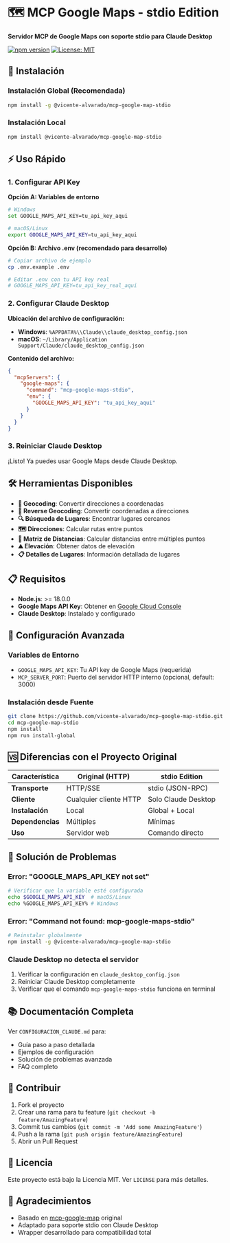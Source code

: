 # 🗺️ MCP Google Maps - stdio Edition

**Servidor MCP de Google Maps con soporte stdio para Claude Desktop**

[![npm version](https://badge.fury.io/js/%40vicente-alvarado%2Fmcp-google-map-stdio.svg)](https://badge.fury.io/js/%40vicente-alvarado%2Fmcp-google-map-stdio)
[![License: MIT](https://img.shields.io/badge/License-MIT-yellow.svg)](https://opensource.org/licenses/MIT)

## 🚀 Instalación

### Instalación Global (Recomendada)
```bash
npm install -g @vicente-alvarado/mcp-google-map-stdio
```

### Instalación Local
```bash
npm install @vicente-alvarado/mcp-google-map-stdio
```

## ⚡ Uso Rápido

### 1. Configurar API Key

**Opción A: Variables de entorno**
```bash
# Windows
set GOOGLE_MAPS_API_KEY=tu_api_key_aqui

# macOS/Linux
export GOOGLE_MAPS_API_KEY=tu_api_key_aqui
```

**Opción B: Archivo .env (recomendado para desarrollo)**
```bash
# Copiar archivo de ejemplo
cp .env.example .env

# Editar .env con tu API key real
# GOOGLE_MAPS_API_KEY=tu_api_key_real_aqui
```

### 2. Configurar Claude Desktop

**Ubicación del archivo de configuración:**
- **Windows**: `%APPDATA%\\Claude\\claude_desktop_config.json`
- **macOS**: `~/Library/Application Support/Claude/claude_desktop_config.json`

**Contenido del archivo:**
```json
{
  "mcpServers": {
    "google-maps": {
      "command": "mcp-google-maps-stdio",
      "env": {
        "GOOGLE_MAPS_API_KEY": "tu_api_key_aqui"
      }
    }
  }
}
```

### 3. Reiniciar Claude Desktop

¡Listo! Ya puedes usar Google Maps desde Claude Desktop.

## 🛠️ Herramientas Disponibles

- **📍 Geocoding**: Convertir direcciones a coordenadas
- **🔄 Reverse Geocoding**: Convertir coordenadas a direcciones  
- **🔍 Búsqueda de Lugares**: Encontrar lugares cercanos
- **🗺️ Direcciones**: Calcular rutas entre puntos
- **📏 Matriz de Distancias**: Calcular distancias entre múltiples puntos
- **⛰️ Elevación**: Obtener datos de elevación
- **📋 Detalles de Lugares**: Información detallada de lugares

## 📋 Requisitos

- **Node.js**: >= 18.0.0
- **Google Maps API Key**: Obtener en [Google Cloud Console](https://console.cloud.google.com/)
- **Claude Desktop**: Instalado y configurado

## 🔧 Configuración Avanzada

### Variables de Entorno
- `GOOGLE_MAPS_API_KEY`: Tu API key de Google Maps (requerida)
- `MCP_SERVER_PORT`: Puerto del servidor HTTP interno (opcional, default: 3000)

### Instalación desde Fuente
```bash
git clone https://github.com/vicente-alvarado/mcp-google-map-stdio.git
cd mcp-google-map-stdio
npm install
npm run install-global
```

## 🆚 Diferencias con el Proyecto Original

| Característica | Original (HTTP) | stdio Edition |
|---|---|---|
| **Transporte** | HTTP/SSE | stdio (JSON-RPC) |
| **Cliente** | Cualquier cliente HTTP | Solo Claude Desktop |
| **Instalación** | Local | Global + Local |
| **Dependencias** | Múltiples | Mínimas |
| **Uso** | Servidor web | Comando directo |

## 🐛 Solución de Problemas

### Error: "GOOGLE_MAPS_API_KEY not set"
```bash
# Verificar que la variable esté configurada
echo $GOOGLE_MAPS_API_KEY  # macOS/Linux
echo %GOOGLE_MAPS_API_KEY% # Windows
```

### Error: "Command not found: mcp-google-maps-stdio"
```bash
# Reinstalar globalmente
npm install -g @vicente-alvarado/mcp-google-map-stdio
```

### Claude Desktop no detecta el servidor
1. Verificar la configuración en `claude_desktop_config.json`
2. Reiniciar Claude Desktop completamente
3. Verificar que el comando `mcp-google-maps-stdio` funciona en terminal

## 📚 Documentación Completa

Ver `CONFIGURACION_CLAUDE.md` para:
- Guía paso a paso detallada
- Ejemplos de configuración
- Solución de problemas avanzada
- FAQ completo

## 🤝 Contribuir

1. Fork el proyecto
2. Crear una rama para tu feature (`git checkout -b feature/AmazingFeature`)
3. Commit tus cambios (`git commit -m 'Add some AmazingFeature'`)
4. Push a la rama (`git push origin feature/AmazingFeature`)
5. Abrir un Pull Request

## 📄 Licencia

Este proyecto está bajo la Licencia MIT. Ver `LICENSE` para más detalles.

## 🙏 Agradecimientos

- Basado en [mcp-google-map](https://github.com/cablate/mcp-google-map) original
- Adaptado para soporte stdio con Claude Desktop
- Wrapper desarrollado para compatibilidad total
